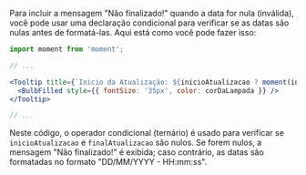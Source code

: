 Para incluir a mensagem "Não finalizado!" quando a data for nula (inválida), você pode usar uma declaração condicional para verificar se as datas são nulas antes de formatá-las. Aqui está como você pode fazer isso:

```jsx
import moment from 'moment';

// ...

<Tooltip title={`Inicio da Atualização: ${inicioAtualizacao ? moment(inicioAtualizacao).format('DD/MM/YYYY - HH:mm:ss') : 'Não finalizado!'} - Final da Atualização: ${finalAtualizacao ? moment(finalAtualizacao).format('DD/MM/YYYY - HH:mm:ss') : 'Não finalizado!'}`}>
  <BulbFilled style={{ fontSize: '35px', color: corDaLampada }} />
</Tooltip>

// ...
```

Neste código, o operador condicional (ternário) é usado para verificar se `inicioAtualizacao` e `finalAtualizacao` são nulos. Se forem nulos, a mensagem "Não finalizado!" é exibida; caso contrário, as datas são formatadas no formato "DD/MM/YYYY - HH:mm:ss".